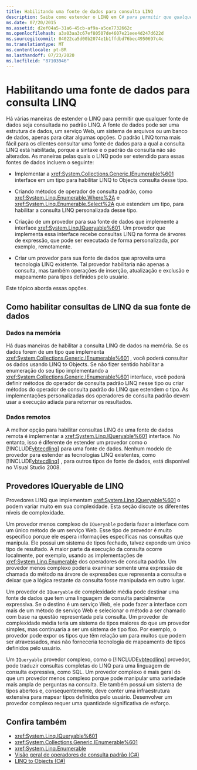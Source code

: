 ```yaml
---
title: Habilitando uma fonte de dados para consulta LINQ
description: Saiba como estender o LINQ em C# para permitir que qualquer fonte de dados seja consultada no padrão LINQ, o que torna mais fácil para os clientes consultar uma fonte de dados.
ms.date: 07/20/2015
ms.assetid: d2ef04a5-31a6-45cb-af9a-a5ce7732662c
ms.openlocfilehash: a3a03aa3c67ef80507de4607e21eee4d247d622d
ms.sourcegitcommit: 04022ca5d00b2074e1b1ffdbd76bec4950697c4c
ms.translationtype: MT
ms.contentlocale: pt-BR
ms.lasthandoff: 07/23/2020
ms.locfileid: "87103946"
---
```

# <a name="enabling-a-data-source-for-linq-querying"></a>Habilitando uma fonte de dados para consulta LINQ
Há várias maneiras de estender o LINQ para permitir que qualquer fonte de dados seja consultada no padrão LINQ. A fonte de dados pode ser uma estrutura de dados, um serviço Web, um sistema de arquivos ou um banco de dados, apenas para citar algumas opções. O padrão LINQ torna mais fácil para os clientes consultar uma fonte de dados para a qual a consulta LINQ está habilitada, porque a sintaxe e o padrão da consulta não são alterados. As maneiras pelas quais o LINQ pode ser estendido para essas fontes de dados incluem o seguinte:  
  
- Implementar a <xref:System.Collections.Generic.IEnumerable%601> interface em um tipo para habilitar LINQ to Objects consulta desse tipo.  
  
- Criando métodos de operador de consulta padrão, como <xref:System.Linq.Enumerable.Where%2A> e <xref:System.Linq.Enumerable.Select%2A> que estendem um tipo, para habilitar a consulta LINQ personalizada desse tipo.  
  
- Criação de um provedor para sua fonte de dados que implemente a interface <xref:System.Linq.IQueryable%601>. Um provedor que implementa essa interface recebe consultas LINQ na forma de árvores de expressão, que pode ser executada de forma personalizada, por exemplo, remotamente.  
  
- Criar um provedor para sua fonte de dados que aproveita uma tecnologia LINQ existente. Tal provedor habilitaria não apenas a consulta, mas também operações de inserção, atualização e exclusão e mapeamento para tipos definidos pelo usuário.  
  
 Este tópico aborda essas opções.  
  
## <a name="how-to-enable-linq-querying-of-your-data-source"></a>Como habilitar consultas de LINQ da sua fonte de dados  
  
### <a name="in-memory-data"></a>Dados na memória  
 Há duas maneiras de habilitar a consulta LINQ de dados na memória. Se os dados forem de um tipo que implementa <xref:System.Collections.Generic.IEnumerable%601> , você poderá consultar os dados usando LINQ to Objects. Se não fizer sentido habilitar a enumeração do seu tipo implementando a <xref:System.Collections.Generic.IEnumerable%601> interface, você poderá definir métodos do operador de consulta padrão LINQ nesse tipo ou criar métodos do operador de consulta padrão do LINQ que estendem o tipo. As implementações personalizadas dos operadores de consulta padrão devem usar a execução adiada para retornar os resultados.  
  
### <a name="remote-data"></a>Dados remotos  
 A melhor opção para habilitar consultas LINQ de uma fonte de dados remota é implementar a <xref:System.Linq.IQueryable%601> interface. No entanto, isso é diferente de estender um provedor como o [!INCLUDE[vbtecdlinq](~/includes/vbtecdlinq-md.md)] para uma fonte de dados. Nenhum modelo de provedor para estender as tecnologias LINQ existentes, como [!INCLUDE[vbtecdlinq](~/includes/vbtecdlinq-md.md)] , para outros tipos de fonte de dados, está disponível no Visual Studio 2008.
  
## <a name="iqueryable-linq-providers"></a>Provedores IQueryable de LINQ  
 Provedores LINQ que implementam <xref:System.Linq.IQueryable%601> o podem variar muito em sua complexidade. Esta seção discute os diferentes níveis de complexidade.  
  
 Um provedor menos complexo de `IQueryable` poderia fazer a interface com um único método de um serviço Web. Esse tipo de provedor é muito específico porque ele espera informações específicas nas consultas que manipula. Ele possui um sistema de tipos fechado, talvez expondo um único tipo de resultado. A maior parte da execução da consulta ocorre localmente, por exemplo, usando as implementações de <xref:System.Linq.Enumerable> dos operadores de consulta padrão. Um provedor menos complexo poderia examinar somente uma expressão de chamada do método na árvore de expressões que representa a consulta e deixar que a lógica restante da consulta fosse manipulada em outro lugar.  
  
 Um provedor de `IQueryable` de complexidade média pode destinar uma fonte de dados que tem uma linguagem de consulta parcialmente expressiva. Se o destino é um serviço Web, ele pode fazer a interface com mais de um método de serviço Web e selecionar o método a ser chamado com base na questão representada pela consulta. Um provedor de complexidade média teria um sistema de tipos maiores do que um provedor simples, mas continuaria a ser um sistema de tipo fixo. Por exemplo, o provedor pode expor os tipos que têm relação um para muitos que podem ser atravessados, mas não forneceria tecnologia de mapeamento de tipos definidos pelo usuário.  
  
 Um `IQueryable` provedor complexo, como o [!INCLUDE[vbtecdlinq](~/includes/vbtecdlinq-md.md)] provedor, pode traduzir consultas completas do LINQ para uma linguagem de consulta expressiva, como SQL. Um provedor complexo é mais geral do que um provedor menos complexo porque pode manipular uma variedade mais ampla de perguntas na consulta. Ele também possui um sistema de tipos abertos e, consequentemente, deve conter uma infraestrutura extensiva para mapear tipos definidos pelo usuário. Desenvolver um provedor complexo requer uma quantidade significativa de esforço.  
  
## <a name="see-also"></a>Confira também

- <xref:System.Linq.IQueryable%601>
- <xref:System.Collections.Generic.IEnumerable%601>
- <xref:System.Linq.Enumerable>
- [Visão geral de operadores de consulta padrão (C#)](./standard-query-operators-overview.md)
- [LINQ to Objects (C#)](./linq-to-objects.md)
